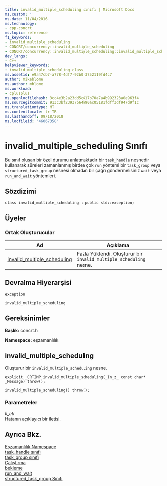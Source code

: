 ```yaml
---
title: invalid_multiple_scheduling sınıfı | Microsoft Docs
ms.custom: ''
ms.date: 11/04/2016
ms.technology:
- cpp-concrt
ms.topic: reference
f1_keywords:
- invalid_multiple_scheduling
- CONCRT/concurrency::invalid_multiple_scheduling
- CONCRT/concurrency::invalid_multiple_scheduling::invalid_multiple_scheduling
dev_langs:
- C++
helpviewer_keywords:
- invalid_multiple_scheduling class
ms.assetid: e9a47cb7-a778-4df7-92b0-3752119fd4c7
author: mikeblome
ms.author: mblome
ms.workload:
- cplusplus
ms.openlocfilehash: 3cc4e3b2a23dd5c617b70a7a4b992323a0e963f4
ms.sourcegitcommit: 913c3bf23937b64b90ac05181fdff3df947d9f1c
ms.translationtype: MT
ms.contentlocale: tr-TR
ms.lasthandoff: 09/18/2018
ms.locfileid: "46067358"
---
```

# <a name="invalidmultiplescheduling-class"></a>invalid_multiple_scheduling Sınıfı
Bu sınıf oluşan bir özel durumu anlatmaktadır bir `task_handle` nesnedir kullanarak süreleri zamanlanmış birden çok `run` yöntemi bir `task_group` veya `structured_task_group` nesnesi olmadan bir çağrı göndermelisiniz `wait` veya `run_and_wait` yöntemleri.  
  
## <a name="syntax"></a>Sözdizimi  
  
```
class invalid_multiple_scheduling : public std::exception;
```  
  
## <a name="members"></a>Üyeler  
  
### <a name="public-constructors"></a>Ortak Oluşturucular  
  
|Ad|Açıklama|  
|----------|-----------------|  
|[invalid_multiple_scheduling](#ctor)|Fazla Yüklendi. Oluşturur bir `invalid_multiple_scheduling` nesne.|  
  
## <a name="inheritance-hierarchy"></a>Devralma Hiyerarşisi  
 `exception`  
  
 `invalid_multiple_scheduling`  
  
## <a name="requirements"></a>Gereksinimler  
 **Başlık:** concrt.h  
  
 **Namespace:** eşzamanlılık  
  
##  <a name="ctor"></a> invalid_multiple_scheduling 

 Oluşturur bir `invalid_multiple_scheduling` nesne.  
  
```
explicit _CRTIMP invalid_multiple_scheduling(_In_z_ const char* _Message) throw();

invalid_multiple_scheduling() throw();
```  
  
### <a name="parameters"></a>Parametreler  
*İl_eti*<br/>
Hatanın açıklayıcı bir iletisi.  
  
## <a name="see-also"></a>Ayrıca Bkz.  
 [Eşzamanlılık Namespace](concurrency-namespace.md)   
 [task_handle sınıfı](task-handle-class.md)   
 [task_group sınıfı](task-group-class.md)   
 [Çalıştırma](task-group-class.md)   
 [bekleme](task-group-class.md)   
 [run_and_wait](task-group-class.md)   
 [structured_task_group Sınıfı](structured-task-group-class.md)
